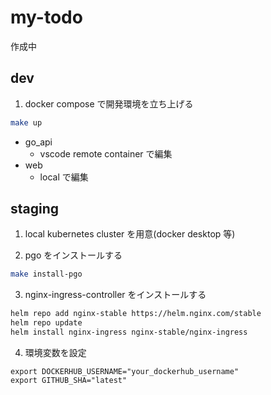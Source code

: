 # my-todo

作成中

## dev

1. docker compose で開発環境を立ち上げる

```bash
make up
```

- go_api
  - vscode remote container で編集
- web
  - local で編集

## staging

1. local kubernetes cluster を用意(docker desktop 等)

2. pgo をインストールする

```bash
make install-pgo
```

3. nginx-ingress-controller をインストールする

```bash
helm repo add nginx-stable https://helm.nginx.com/stable
helm repo update
helm install nginx-ingress nginx-stable/nginx-ingress
```

4. 環境変数を設定

```
export DOCKERHUB_USERNAME="your_dockerhub_username"
export GITHUB_SHA="latest"
```
